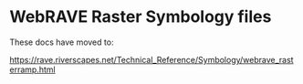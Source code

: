 # WebRAVE Raster Symbology files

These docs have moved to:

<https://rave.riverscapes.net/Technical_Reference/Symbology/webrave_rasterramp.html>